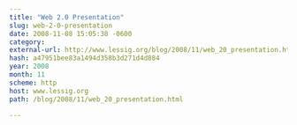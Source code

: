 ```yaml
---
title: "Web 2.0 Presentation"
slug: web-2-0-presentation
date: 2008-11-08 15:05:38 -0600
category: 
external-url: http://www.lessig.org/blog/2008/11/web_20_presentation.html
hash: a47951bee83a1494d358b3d271d4d884
year: 2008
month: 11
scheme: http
host: www.lessig.org
path: /blog/2008/11/web_20_presentation.html

---
```




